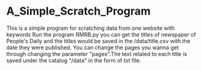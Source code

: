 # A_Simple_Scratch_Program
This is a simple program for scratching data from one website with keywords
Run the program RMRB.py you can get the titles of newspaper of People's Daily and the titles would be saved in the /data/title.csv with the date they were published. You can change the pages you wanna get through changing the parameter "pages".The text related to each title is saved under the catalog "/data" in the form of txt file.
